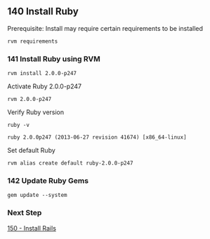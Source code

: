 ## 140 Install Ruby

Prerequisite: Install may require certain requirements to be installed

```
rvm requirements
```

### 141 Install Ruby using RVM

```
rvm install 2.0.0-p247
```

Activate Ruby 2.0.0-p247

```
rvm 2.0.0-p247
```

Verify Ruby version

```
ruby -v
```

```console
ruby 2.0.0p247 (2013-06-27 revision 41674) [x86_64-linux]
```

Set default Ruby

```
rvm alias create default ruby-2.0.0-p247
```

### 142 Update Ruby Gems

```
gem update --system
```

### Next Step

[150 - Install Rails](https://github.com/remomueller/documentation/tree/master/centos/150-install-rails.md)
